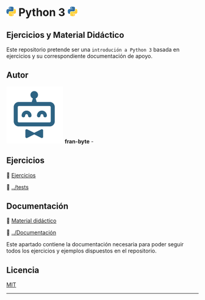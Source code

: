 # <img src="mdArchives/py.png"/> Python 3 <img src="mdArchives/py.png"/>

## Ejercicios y Material Didáctico


Este repositorio pretende ser una `introdución a Python 3` basada en ejercicios y su correspondiente documentación de apoyo.
## Autor ️
<img src="mdArchives/logo.png"/> **fran-byte** -

## Ejercicios
:book: [Ejercicios](/tests/indicetests.md)

:open_file_folder: [../tests](../tests)
## Documentación
:book: [Material didáctico](/documentation/indice.md)

:open_file_folder: [../Documentación](../documentation)

Este apartado contiene la documentación necesaria para poder seguir todos los ejercicios y ejemplos dispuestos en el repositorio.
## Licencia
[MIT](https://choosealicense.com/licenses/mit/)

---
